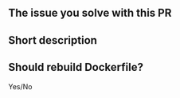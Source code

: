 ## The issue you solve with this PR

<!-- Cite the issue you solve by typing `#` and finding the issue in the list that appears. -->

## Short description

<!-- Don't bother if the PR is self-explanatory -->

## Should rebuild Dockerfile?

Yes/No
